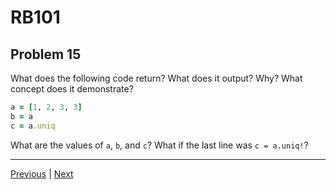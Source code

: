 # RB101
## Problem 15

What does the following code return? What does it output? Why? What concept does it demonstrate?

```ruby
a = [1, 2, 3, 3]
b = a
c = a.uniq
```

What are the values of `a`, `b`, and `c`? What if the last line was `c = a.uniq!`?

---

[Previous](014.md) | [Next](016.md)
